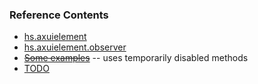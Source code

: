 ### Reference Contents

* [hs.axuielement](Reference_Core.md)
* [hs.axuielement.observer](Reference_Observers.md)
* ~~[Some examples](Queries.md)~~ -- uses temporarily disabled methods
* [TODO](TODO.txt)
